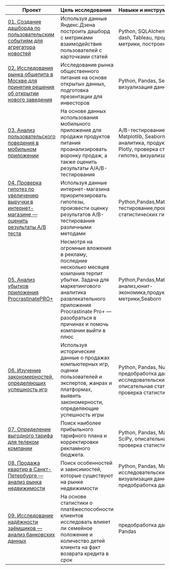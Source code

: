 | **Проект** | **Цель исследования** | **Навыки и инструменты** | **Сфера** | **Статус** |
| -------------------- | :--------------------- |:---------------------------|:---------------------------|:---------------------------|
| [01. Создание дашборда по пользовательским событиям для агрегатора новостей](https://github.com/BlinovAlla/Data-analyst-projects/tree/main/dashboard)|Используя данные Яндекс.Дзена построить дашборд с метриками взаимодействия пользователей с карточками статей|Python, SQLAlchemy, PostgreSQL, dash, Tableau, продуктовые метрики, построение дашбордов|Интернет-сервисы, Площадки объявлений|Завершен|
| [02. Исследования рынка общепита в Москве для принятия решения об открытии нового заведения](https://github.com/BlinovAlla/Data-analyst-projects/tree/main/catering)|Исследование рынка общественного питания на основе открытых данных, подготовка презентации для инвесторов|Python, Pandas, Seaborn, Plotly, визуализация данных|Стартапы, Бизнес, Оффлайн|Завершен|
| [03. Анализ пользовательского поведения в мобильном приложении](https://github.com/BlinovAlla/Data-analyst-projects/tree/main/mobile%20app)|На основе данных использования мобильного приложения для продажи продуктов питания проанализировать воронку продаж, а также оценить результаты A/A/B-тестирования|A/B-тестирование, Python, Pandas, Matplotlib, Seaborn, событийная аналитика, продуктовые метрики, Plotly, проверка статистических гипотез, визуализация данных|Стартапы, Бизнес, Интернет-сервисы|Завершен|
| [04. Проверка гипотез по увеличению выручки в интернет-магазине — оценить результаты A/B теста](https://github.com/BlinovAlla/Data-analyst-projects/tree/main/online%20store)|Используя данные интернет-магазина приоритезировать гипотезы, произвести оценку результатов A/B-тестирования различными методами|Python,Pandas,Matplotlib,SciPy,A/B-тестирование,проверка статистических гипотез|Интернет-магазины|Завершен|
| [05. Анализ убытков приложения ProcrastinatePRO+](https://github.com/BlinovAlla/Data-analyst-projects/tree/main/Loss%20analysis)|Несмотря на огромные вложения в рекламу, последние несколько месяцев компания терпит убытки. Задача для маркетингового аналитика развлекательного приложения Procrastinate Pro+ — разобраться в причинах и помочь компании выйти в плюс|Python,Pandas,Matplotlib,когортный анализ,юнит-экономика,продуктовые метрики,Seaborn|Интернет-сервисы, Стартапы|Завершен|
| [06. Изучение закономерностей, определяющих успешность игр](https://github.com/BlinovAlla/Data-analyst-projects/tree/main/%D0%B8%D0%B3%D1%80%D1%8B)|Используя исторические данные о продажах компьютерных игр, оценки пользователей и экспертов, жанрах и платформах, выявить закономерности, определяющие успешность игры |Python, Pandas, NumPy, Matplotlib, предобработка данных, исследовательский анализ данных, описательная статистика, проверка статистических гипотез|Gamedev, Интернет-магазины|Завершен|
| [07. Определение выгодного тарифа для телеком компании](https://github.com/BlinovAlla/Data-analyst-projects/tree/main/telecom)|Поиск наиболее прибыльного тарифного плана и корректировки рекламного бюджета. |Python, Pandas, Matplotlib, NumPy, SciPy, описательная статистика, проверка статистических гипотез|Телеком|Завершен|
| [08. Продажа квартир в Санкт-Петербурге — анализ рынка недвижимости](https://github.com/BlinovAlla/Data-analyst-projects/tree/main/sales%20real%20estate)|Поиск особенностей и зависимостей, которые существуют на рынке недвижимости |Python, Pandas, Matplotlib, исследовательский анализ данных, визуализация данных, предобработка данных|Интернет-сервисы, Площадки объявлений|Завершен|
| [09. Исследование надёжности заёмщиков — анализ банковских данных](https://github.com/BlinovAlla/Data-analyst-projects/tree/main/Banking)|На основе статистики о платёжеспособности клиентов исследовать влияет ли семейное положение и количество детей клиента на факт возврата кредита в срок |предобработка данных, Python, Pandas|Банковская сфера, Кредитование|Завершен|
